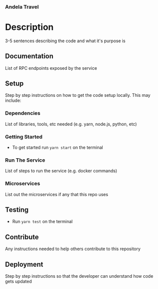 ### Andela Travel

# Description

3-5 sentences describing the code and what it's purpose is

## Documentation

List of RPC endpoints exposed by the service

## Setup

Step by step instructions on how to get the code setup locally. This may include:

### Dependencies

List of libraries, tools, etc needed (e.g. yarn, node.js, python, etc)

### Getting Started

- To get started run `yarn start` on the terminal

### Run The Service

List of steps to run the service (e.g. docker commands)

### Microservices

List out the microservices if any that this repo uses

## Testing

- Run `yarn test` on the terminal

## Contribute

Any instructions needed to help others contribute to this repository

## Deployment

Step by step instructions so that the developer can understand how code gets updated
